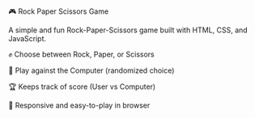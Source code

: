 🎮 Rock Paper Scissors Game

A simple and fun Rock-Paper-Scissors game built with HTML, CSS, and JavaScript.

✊ Choose between Rock, Paper, or Scissors

🤖 Play against the Computer (randomized choice)

🏆 Keeps track of score (User vs Computer)

📱 Responsive and easy-to-play in browser
